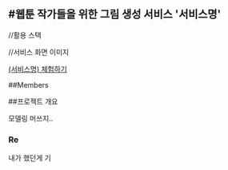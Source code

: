 #웹툰 작가들을 위한 그림 생성 서비스 '서비스명'
---
//활용 스택

//서비스 화면 이미지

[(서비스명) 체험하기]()


##Members

##프로젝트 개요










모델링 머쓰지..
### Re




내가 했던게 기